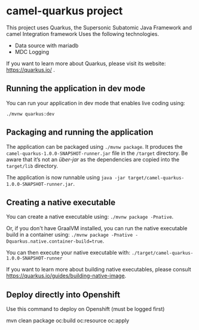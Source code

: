 # camel-quarkus project

This project uses Quarkus, the Supersonic Subatomic Java Framework and camel Integration framework
Uses the following technologies.
- Data source with mariadb
- MDC Logging

If you want to learn more about Quarkus, please visit its website: https://quarkus.io/ .

## Running the application in dev mode

You can run your application in dev mode that enables live coding using:
```
./mvnw quarkus:dev
```

## Packaging and running the application

The application can be packaged using `./mvnw package`.
It produces the `camel-quarkus-1.0.0-SNAPSHOT-runner.jar` file in the `/target` directory.
Be aware that it’s not an _über-jar_ as the dependencies are copied into the `target/lib` directory.

The application is now runnable using `java -jar target/camel-quarkus-1.0.0-SNAPSHOT-runner.jar`.

## Creating a native executable

You can create a native executable using: `./mvnw package -Pnative`.

Or, if you don't have GraalVM installed, you can run the native executable build in a container using: `./mvnw package -Pnative -Dquarkus.native.container-build=true`.

You can then execute your native executable with: `./target/camel-quarkus-1.0.0-SNAPSHOT-runner`

If you want to learn more about building native executables, please consult https://quarkus.io/guides/building-native-image.


## Deploy directly into Openshift

Use this command to deploy on Openshift (must be logged first)

 mvn clean package oc:build oc:resource oc:apply